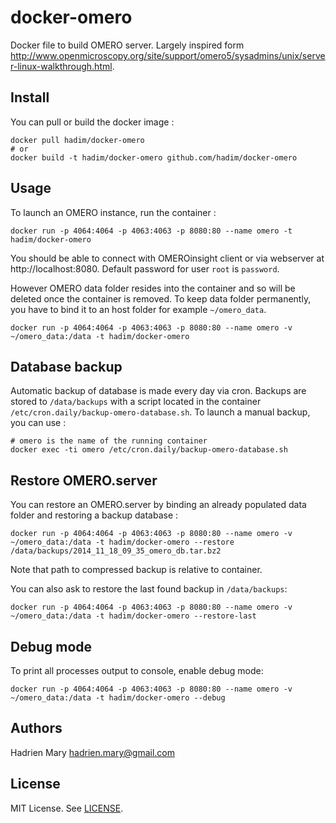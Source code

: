 # docker-omero

Docker file to build OMERO server. Largely inspired form http://www.openmicroscopy.org/site/support/omero5/sysadmins/unix/server-linux-walkthrough.html.

## Install

You can pull or build the docker image :

```
docker pull hadim/docker-omero
# or
docker build -t hadim/docker-omero github.com/hadim/docker-omero
```

## Usage

To launch an OMERO instance, run the container :

```
docker run -p 4064:4064 -p 4063:4063 -p 8080:80 --name omero -t hadim/docker-omero
```

You should be able to connect with OMEROinsight client or via webserver at http://localhost:8080. Default password for user `root` is `password`.

However OMERO data folder resides into the container and so will be deleted once the container is removed. To keep data folder permanently, you have to bind it to an host folder for example `~/omero_data`.

```
docker run -p 4064:4064 -p 4063:4063 -p 8080:80 --name omero -v ~/omero_data:/data -t hadim/docker-omero
```

## Database backup

Automatic backup of database is made every day via cron. Backups are stored to `/data/backups` with a script located in the container `/etc/cron.daily/backup-omero-database.sh`. To launch a manual backup, you can use :

```
# omero is the name of the running container
docker exec -ti omero /etc/cron.daily/backup-omero-database.sh
```

## Restore OMERO.server

You can restore an OMERO.server by binding an already populated data folder and restoring a backup database :

```
docker run -p 4064:4064 -p 4063:4063 -p 8080:80 --name omero -v ~/omero_data:/data -t hadim/docker-omero --restore /data/backups/2014_11_18_09_35_omero_db.tar.bz2
```

Note that path to compressed backup is relative to container.

You can also ask to restore the last found backup in `/data/backups`:

```
docker run -p 4064:4064 -p 4063:4063 -p 8080:80 --name omero -v ~/omero_data:/data -t hadim/docker-omero --restore-last
```

## Debug mode

To print all processes output to console, enable debug mode:

```
docker run -p 4064:4064 -p 4063:4063 -p 8080:80 --name omero -v ~/omero_data:/data -t hadim/docker-omero --debug
```

## Authors

Hadrien Mary <hadrien.mary@gmail.com>

## License

MIT License. See [LICENSE](LICENSE).
